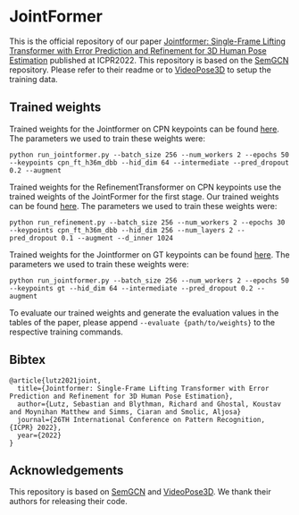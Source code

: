 # JointFormer

This is the official repository of our paper [Jointformer: Single-Frame Lifting Transformer with Error Prediction and Refinement for 3D Human Pose Estimation](https://arxiv.org/abs/2208.03704) published at ICPR2022. This repository is based on the [SemGCN](https://github.com/garyzhao/SemGCN) repository. Please refer to their readme or to [VideoPose3D](https://github.com/facebookresearch/VideoPose3D) to setup the training data.

## Trained weights

Trained weights for the Jointformer on CPN keypoints can be found [here](https://drive.google.com/file/d/1NEgtjHmgS8YZtRX2MObLEo0oRgSDS5Tg/view?usp=sharing). The parameters we used to train these weights were:
```
python run_jointformer.py --batch_size 256 --num_workers 2 --epochs 50 --keypoints cpn_ft_h36m_dbb --hid_dim 64 --intermediate --pred_dropout 0.2 --augment
```

Trained weights for the RefinementTransformer on CPN keypoints use the trained weights of the JointFormer for the first stage. Our trained weights can be found [here](https://drive.google.com/file/d/1KY0Cxb5mo6woqP0bIOOmfHaAvpzmM1h3/view?usp=sharing). The parameters we used to train these weights were:
```
python run_refinement.py --batch_size 256 --num_workers 2 --epochs 30 --keypoints cpn_ft_h36m_dbb --hid_dim 256 --num_layers 2 --pred_dropout 0.1 --augment --d_inner 1024
```

Trained weights for the Jointformer on GT keypoints can be found [here](https://drive.google.com/file/d/10OosSADlT2gyh68D-zPJpovEkXqv1EeL/view?usp=sharing). The parameters we used to train these weights were:
```
python run_jointformer.py --batch_size 256 --num_workers 2 --epochs 50 --keypoints gt --hid_dim 64 --intermediate --pred_dropout 0.2 --augment  
```

To evaluate our trained weights and generate the evaluation values in the tables of the paper, please append `--evaluate {path/to/weights}` to the respective training commands.

## Bibtex
```
@article{lutz2021joint,
  title={Jointformer: Single-Frame Lifting Transformer with Error Prediction and Refinement for 3D Human Pose Estimation},
  author={Lutz, Sebastian and Blythman, Richard and Ghostal, Koustav and Moynihan Matthew and Simms, Ciaran and Smolic, Aljosa}
  journal={26TH International Conference on Pattern Recognition, {ICPR} 2022},
  year={2022}
}
```

## Acknowledgements
This repository is based on [SemGCN](https://github.com/garyzhao/SemGCN) and [VideoPose3D](https://github.com/facebookresearch/VideoPose3D). We thank their authors for releasing their code.
